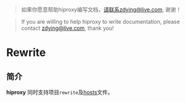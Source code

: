 > 如果你愿意帮助hiproxy编写文档，请联系zdying@live.com, 谢谢！

> If you are willing to help hiproxy to write documentation, please contact zdying@live.com, thank you!

# Rewrite

## 简介
**hiproxy** 同时支持项目`rewrite`及[hosts][hosts]文件。



[hosts]: https://github.com/hiproxy/hiproxy/blob/master/doc/configuration/hosts.md

